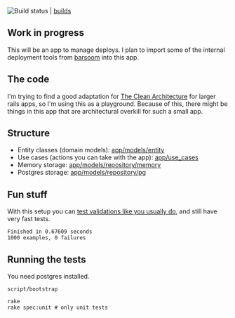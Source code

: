 ![Build status](https://secure.travis-ci.org/joakimk/deployer.png) | [builds](https://travis-ci.org/#!/joakimk/deployer/builds)

## Work in progress

This will be an app to manage deploys. I plan to import some of the internal deployment tools from [barsoom](http://barsoom.se) into this app.

## The code

I'm trying to find a good adaptation for [The Clean Architecture](http://blog.8thlight.com/uncle-bob/2012/08/13/the-clean-architecture.html) for larger rails apps, so I'm using this as a playground. Because of this, there might be things in this app that are architectural overkill for such a small app.

## Structure

* Entity classes (domain models): [app/models/entity](https://github.com/joakimk/deployer/tree/master/app/models/entity)
* Use cases (actions you can take with the app): [app/use_cases](https://github.com/joakimk/deployer/tree/master/app/use_cases)
* Memory storage: [app/models/repository/memory](https://github.com/joakimk/deployer/tree/master/app/models/repository/memory)
* Postgres storage: [app/models/repository/pg](https://github.com/joakimk/deployer/tree/master/app/models/repository/pg)

## Fun stuff

With this setup you can [test validations like you usually do](https://github.com/joakimk/deployer/blob/master/unit/models/entity/project_spec.rb), and still have very fast tests.

    Finished in 0.67609 seconds
    1000 examples, 0 failures

## Running the tests

You need postgres installed.

    script/bootstrap

    rake
    rake spec:unit # only unit tests
